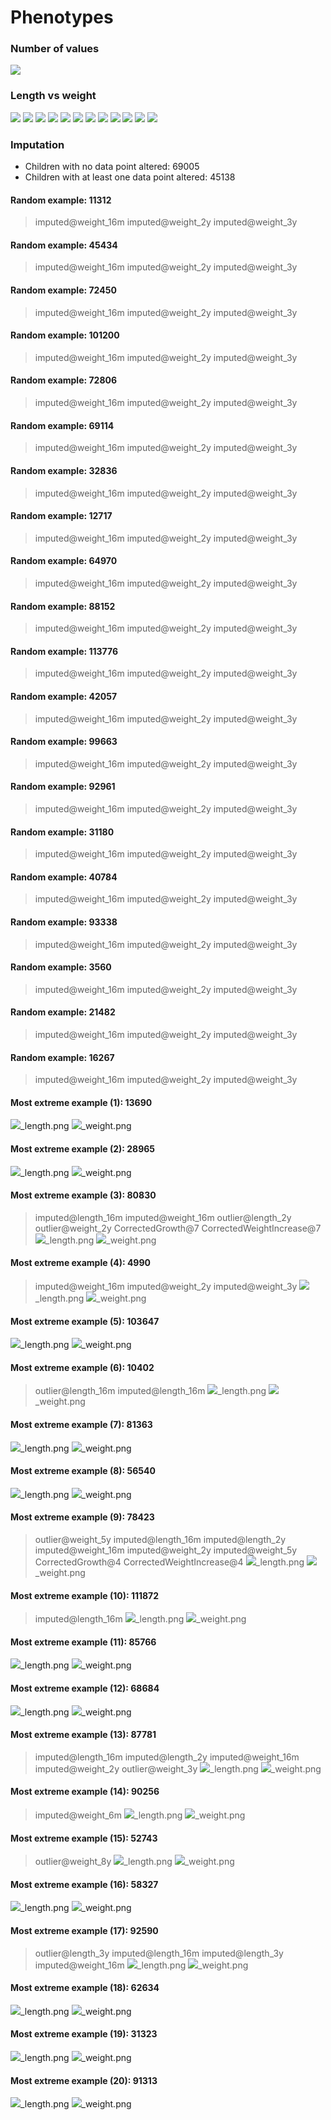 # Phenotypes
### Number of values
![](plots/n.png)
### Length vs weight
![](plots/length_weight_1.png)
![](plots/length_weight_2.png)
![](plots/length_weight_3.png)
![](plots/length_weight_4.png)
![](plots/length_weight_5.png)
![](plots/length_weight_6.png)
![](plots/length_weight_7.png)
![](plots/length_weight_8.png)
![](plots/length_weight_9.png)
![](plots/length_weight_10.png)
![](plots/length_weight_11.png)
![](plots/length_weight_12.png)
### Imputation
- Children with no data point altered: 69005
- Children with at least one data point altered: 45138
#### Random example: 11312
> imputed@weight_16m imputed@weight_2y imputed@weight_3y
#### Random example: 45434
> imputed@weight_16m imputed@weight_2y imputed@weight_3y
#### Random example: 72450
> imputed@weight_16m imputed@weight_2y imputed@weight_3y
#### Random example: 101200
> imputed@weight_16m imputed@weight_2y imputed@weight_3y
#### Random example: 72806
> imputed@weight_16m imputed@weight_2y imputed@weight_3y
#### Random example: 69114
> imputed@weight_16m imputed@weight_2y imputed@weight_3y
#### Random example: 32836
> imputed@weight_16m imputed@weight_2y imputed@weight_3y
#### Random example: 12717
> imputed@weight_16m imputed@weight_2y imputed@weight_3y
#### Random example: 64970
> imputed@weight_16m imputed@weight_2y imputed@weight_3y
#### Random example: 88152
> imputed@weight_16m imputed@weight_2y imputed@weight_3y
#### Random example: 113776
> imputed@weight_16m imputed@weight_2y imputed@weight_3y
#### Random example: 42057
> imputed@weight_16m imputed@weight_2y imputed@weight_3y
#### Random example: 99663
> imputed@weight_16m imputed@weight_2y imputed@weight_3y
#### Random example: 92961
> imputed@weight_16m imputed@weight_2y imputed@weight_3y
#### Random example: 31180
> imputed@weight_16m imputed@weight_2y imputed@weight_3y
#### Random example: 40784
> imputed@weight_16m imputed@weight_2y imputed@weight_3y
#### Random example: 93338
> imputed@weight_16m imputed@weight_2y imputed@weight_3y
#### Random example: 3560
> imputed@weight_16m imputed@weight_2y imputed@weight_3y
#### Random example: 21482
> imputed@weight_16m imputed@weight_2y imputed@weight_3y
#### Random example: 16267
> imputed@weight_16m imputed@weight_2y imputed@weight_3y
#### Most extreme example (1): 13690
> 
![](plots/13690)_length.png
![](plots/13690)_weight.png
#### Most extreme example (2): 28965
> 
![](plots/28965)_length.png
![](plots/28965)_weight.png
#### Most extreme example (3): 80830
> imputed@length_16m imputed@weight_16m outlier@length_2y outlier@weight_2y CorrectedGrowth@7 CorrectedWeightIncrease@7
![](plots/80830)_length.png
![](plots/80830)_weight.png
#### Most extreme example (4): 4990
> imputed@weight_16m imputed@weight_2y imputed@weight_3y
![](plots/4990)_length.png
![](plots/4990)_weight.png
#### Most extreme example (5): 103647
> 
![](plots/103647)_length.png
![](plots/103647)_weight.png
#### Most extreme example (6): 10402
> outlier@length_16m imputed@length_16m
![](plots/10402)_length.png
![](plots/10402)_weight.png
#### Most extreme example (7): 81363
> 
![](plots/81363)_length.png
![](plots/81363)_weight.png
#### Most extreme example (8): 56540
> 
![](plots/56540)_length.png
![](plots/56540)_weight.png
#### Most extreme example (9): 78423
> outlier@weight_5y imputed@length_16m imputed@length_2y imputed@weight_16m imputed@weight_2y imputed@weight_5y CorrectedGrowth@4 CorrectedWeightIncrease@4
![](plots/78423)_length.png
![](plots/78423)_weight.png
#### Most extreme example (10): 111872
> imputed@length_16m
![](plots/111872)_length.png
![](plots/111872)_weight.png
#### Most extreme example (11): 85766
> 
![](plots/85766)_length.png
![](plots/85766)_weight.png
#### Most extreme example (12): 68684
> 
![](plots/68684)_length.png
![](plots/68684)_weight.png
#### Most extreme example (13): 87781
> imputed@length_16m imputed@length_2y imputed@weight_16m imputed@weight_2y outlier@weight_3y
![](plots/87781)_length.png
![](plots/87781)_weight.png
#### Most extreme example (14): 90256
> imputed@weight_6m
![](plots/90256)_length.png
![](plots/90256)_weight.png
#### Most extreme example (15): 52743
> outlier@weight_8y
![](plots/52743)_length.png
![](plots/52743)_weight.png
#### Most extreme example (16): 58327
> 
![](plots/58327)_length.png
![](plots/58327)_weight.png
#### Most extreme example (17): 92590
> outlier@length_3y imputed@length_16m imputed@length_3y imputed@weight_16m
![](plots/92590)_length.png
![](plots/92590)_weight.png
#### Most extreme example (18): 62634
> 
![](plots/62634)_length.png
![](plots/62634)_weight.png
#### Most extreme example (19): 31323
> 
![](plots/31323)_length.png
![](plots/31323)_weight.png
#### Most extreme example (20): 91313
> 
![](plots/91313)_length.png
![](plots/91313)_weight.png
